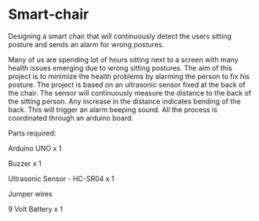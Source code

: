 # Smart-chair
Designing a smart chair that will continuously detect the users sitting posture and sends an alarm for wrong postures.

Many of us are spending lot of hours sitting next to a screen with many health issues emerging due to wrong sitting postures. The aim of this project is to minimize the health problems by alarming the person to fix his posture. The project is based on an ultrasonic sensor fixed at the back of the chair. The sensor will continuously measure the distance to the back of the sitting person. Any increase in the distance indicates bending of the back. This will trigger an alarm beeping sound. All the process is coordinated through an arduino board.

Parts required:

Arduino UNO x 1

Buzzer x 1

Ultrasonic Sensor - HC-SR04 x 1

Jumper wires

9 Volt Battery x 1
